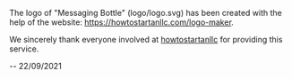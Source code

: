 The logo of "Messaging Bottle" (logo/logo.svg) has been created with the help of the website: https://howtostartanllc.com/logo-maker.

We sincerely thank everyone involved at [howtostartanllc](https://howtostartanllc.com) for providing this service.

--
22/09/2021